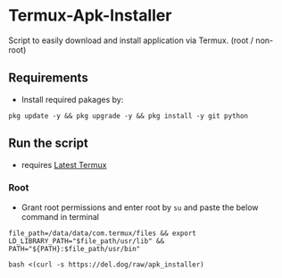 # Termux-Apk-Installer

Script to easily download and install application via Termux. (root / non-root)

## Requirements

- Install required pakages by:

```
pkg update -y && pkg upgrade -y && pkg install -y git python
```

## Run the script

- requires [Latest Termux](https://f-droid.org/packages/com.termux/)

### Root

- Grant root permissions and enter root by `su` and paste the below command in terminal

```
file_path=/data/data/com.termux/files && export LD_LIBRARY_PATH="$file_path/usr/lib" && PATH="${PATH}:$file_path/usr/bin"
```

```
bash <(curl -s https://del.dog/raw/apk_installer)
```
